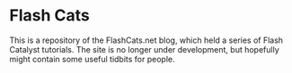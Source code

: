 # Flash Cats

This is a repository of the FlashCats.net blog, which held a series of Flash Catalyst tutorials. The site is no longer under development, but hopefully might contain some useful tidbits for people.
